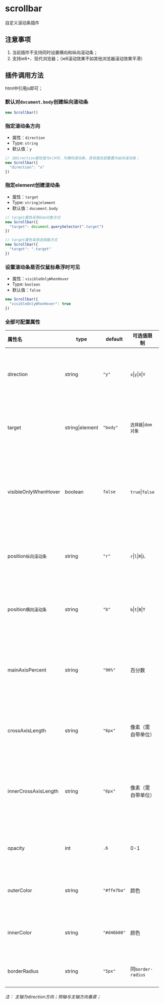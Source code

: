 # scrollbar

自定义滚动条插件

## 注意事项
1. 当前插件不支持同时设置横向和纵向滚动条；
2. 支持ie8+、现代浏览器；（ie8滚动效果不如其他浏览器滚动效果平滑）

## 插件调用方法
html中引用js即可；

### 默认对`document.body`创建纵向滚动条
```javascript
new Scrollbar()
```
### 指定滚动条方向
* 属性：`direction`
* Type: `string`
* 默认值：`y`
```javascript
// 当direction属性值为x|X时，为横向滚动条，其他值全部重置为纵向滚动条；
new Scrollbar({
  "direction": "x"
})
```

### 指定element创建滚动条
* 属性：`target`
* Type: `string|element`
* 默认值：`document.body`
```javascript
// target属性采用dom对象方式
new Scrollbar({
  "target": document.querySelector(".target")
})

// target属性采用选择器方式
new Scrollbar({
  "target": ".target"
})
```
### 设置滚动条是否仅鼠标悬浮时可见
* 属性：`visibleOnlyWhenHover`
* Type: `boolean`
* 默认值：`false`
```javascript
new Scrollbar({
  "visibleOnlyWhenHover": true
})
```

### 全部可配置属性

| 属性名               | type   | default | 可选值限制           | 描述                   |
| :------------------- | ------ | ------- | -------------------- | ---------------------- |
| direction | string | `"y"` | `x`\|`y`\|`X`\|`Y` | 指定滚动条朝向 |
| target | string\|element | `"body"` | `选择器`\|`dom对象` | 滚动条加载位置 |
| visibleOnlyWhenHover | boolean | `false` | `true`\|`false` | 滚动条仅鼠标悬浮可见 |
| position`纵向滚动条` | string | `"r"`   | `r`\|`l`\|`R`\|`L`   | 纵向滚动条位置         |
| position`横向滚动条` | string | `"b"`   | `b`\|`t`\|`B`\|`T`   | 横向滚动条位置         |
| mainAxisPercent      | string | `"90%"` | 百分数               | 滚动条主轴长度(占比) |
| crossAxisLength      | string | `"6px"` | 像素（需自带单位）   | 滚动条侧轴长度         |
| innerCrossAxisLength | string | `"6px"` | 像素（需自带单位）   | 滚动滑块的侧轴长度     |
| opacity              | int    | `.6`   | 0-1                  | 滚动条透明度           |
| outerColor           | string | `"#ffe7ba"` | 颜色                 | 滚动条底色             |
| innerColor           | string | `"#d46b08"` | 颜色                 | 滚动滑块颜色           |
| borderRadius         | string | `"5px"` | 同`border-radius` | 边框圆角               |

###### 注： 主轴为direction方向；侧轴与主轴方向垂直；
